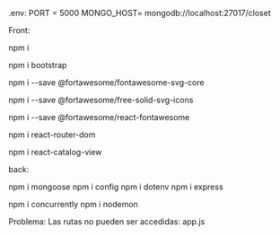 .env:
PORT = 5000
MONGO_HOST= mongodb://localhost:27017/closet

Front:

npm i

npm i bootstrap

npm i --save @fortawesome/fontawesome-svg-core

npm i --save @fortawesome/free-solid-svg-icons

npm i --save @fortawesome/react-fontawesome

npm i react-router-dom

npm i react-catalog-view

back:

npm i mongoose
npm i config
npm i dotenv
npm i express

npm i concurrently
npm i nodemon

Problema: Las rutas no pueden ser accedidas: app.js
